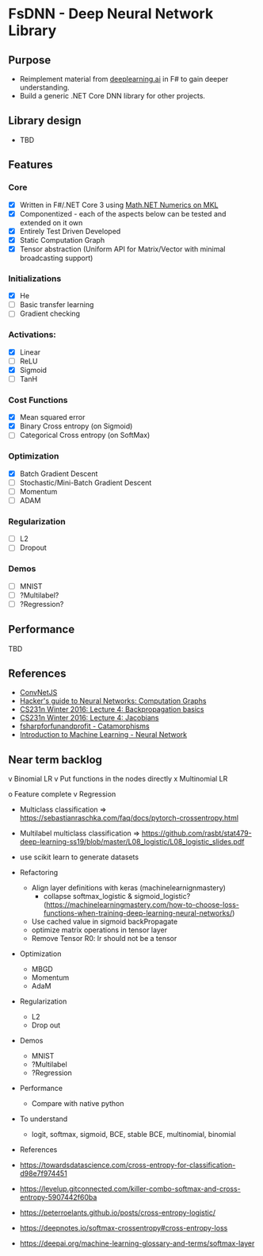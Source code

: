 # FsDNN - Deep Neural Network Library

## Purpose

- Reimplement material from [deeplearning.ai](https://www.deeplearning.ai/) in F# to gain deeper understanding.
- Build a generic .NET Core DNN library for other projects.

## Library design

- TBD

## Features


### Core

- [x] Written in F#/.NET Core 3 using [Math.NET Numerics on MKL](https://numerics.mathdotnet.com/)
- [x] Componentized - each of the aspects below can be tested and extended on it own
- [x] Entirely Test Driven Developed
- [x] Static Computation Graph
- [x] Tensor abstraction (Uniform API for Matrix/Vector with minimal broadcasting support)

### Initializations

- [x] He
- [ ] Basic transfer learning
- [ ] Gradient checking

### Activations: 

- [x] Linear
- [ ] ReLU
- [x] Sigmoid
- [ ] TanH

### Cost Functions

- [x] Mean squared error
- [x] Binary Cross entropy (on Sigmoid)
- [ ] Categorical Cross entropy (on SoftMax)

### Optimization

- [x] Batch Gradient Descent
- [ ] Stochastic/Mini-Batch  Gradient Descent
- [ ] Momentum
- [ ] ADAM

### Regularization

- [ ] L2
- [ ] Dropout

### Demos

- [ ] MNIST
- [ ] ?Multilabel?
- [ ] ?Regression?

## Performance

TBD

## References

- [ConvNetJS](https://cs.stanford.edu/people/karpathy/convnetjs/docs.html)
- [Hacker's guide to Neural Networks: Computation Graphs](https://karpathy.github.io/neuralnets/)
- [CS231n Winter 2016: Lecture 4: Backpropagation basics](https://www.youtube.com/watch?v=i94OvYb6noo&t=392)
- [CS231n Winter 2016: Lecture 4: Jacobians](https://www.youtube.com/watch?v=i94OvYb6noo&t=2609)
- [fsharpforfunandprofit - Catamorphisms](https://fsharpforfunandprofit.com/posts/recursive-types-and-folds-3/#container)
- [Introduction to Machine Learning - Neural Network](https://tomaszgolan.github.io/introduction_to_machine_learning/markdown/introduction_to_machine_learning_04_nn/introduction_to_machine_learning_04_nn/)

## Near term backlog

v Binomial LR
v Put functions in the nodes directly
x Multinomial LR

o Feature complete
  v Regression
  - Multiclass classification => https://sebastianraschka.com/faq/docs/pytorch-crossentropy.html
  - Multilabel multiclass classification => https://github.com/rasbt/stat479-deep-learning-ss19/blob/master/L08_logistic/L08_logistic_slides.pdf
  - use scikit learn to generate datasets

- Refactoring
  - Align layer definitions with keras (machinelearnignmastery)
    - collapse softmax_logistic & sigmoid_logistic? (https://machinelearningmastery.com/how-to-choose-loss-functions-when-training-deep-learning-neural-networks/)
  - Use cached value in sigmoid backPropagate
  - optimize matrix operations in tensor layer
  - Remove Tensor R0: lr should not be a tensor

- Optimization
  - MBGD
  - Momentum
  - AdaM

- Regularization
  - L2
  - Drop out

- Demos
  - MNIST
  - ?Multilabel
  - ?Regression

- Performance
  - Compare with native python

- To understand
  - logit, softmax, sigmoid, BCE, stable BCE, multinomial, binomial

- References
 - https://towardsdatascience.com/cross-entropy-for-classification-d98e7f974451
 - https://levelup.gitconnected.com/killer-combo-softmax-and-cross-entropy-5907442f60ba
 - https://peterroelants.github.io/posts/cross-entropy-logistic/
 - https://deepnotes.io/softmax-crossentropy#cross-entropy-loss
 - https://deepai.org/machine-learning-glossary-and-terms/softmax-layer

